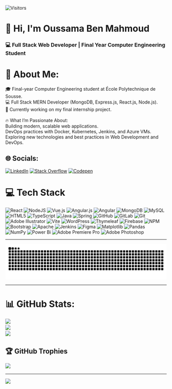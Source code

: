 ![Visitors](https://profile-counter.glitch.me/skouzz/count.svg)

# 👋 Hi, I'm Oussama Ben Mahmoud

### 💻 Full Stack Web Developer | Final Year Computer Engineering Student

# 💫 About Me:
🎓 Final-year Computer Engineering student at École Polytechnique de Sousse.<br>💻 Full Stack MERN Developer (MongoDB, Express.js, React.js, Node.js).<br>🚀 Currently working on my final internship project.<br><br>🔥 What I’m Passionate About:<br>Building modern, scalable web applications.<br>DevOps practices with Docker, Kubernetes, Jenkins, and Azure VMs.<br>Exploring new technologies and best practices in Web Development and DevOps.


## 🌐 Socials:
[![LinkedIn](https://img.shields.io/badge/LinkedIn-%230077B5.svg?logo=linkedin&logoColor=white)](https://linkedin.com/in/https://www.linkedin.com/in/oussamabenmahmoud/) [![Stack Overflow](https://img.shields.io/badge/-Stackoverflow-FE7A16?logo=stack-overflow&logoColor=white)](https://stackoverflow.com/users/oussama-ben-mahmoud) [![Codepen](https://img.shields.io/badge/Codepen-000000?style=for-the-badge&logo=codepen&logoColor=white)](https://codepen.io/SkOouZz) 
# 💻 Tech Stack

![React](https://img.shields.io/badge/react-%2320232a.svg?style=for-the-badge&logo=react&logoColor=%2361DAFB) 
![NodeJS](https://img.shields.io/badge/node.js-6DA55F?style=for-the-badge&logo=node.js&logoColor=white) 
![Vue.js](https://img.shields.io/badge/vue.js-%2335495e.svg?style=for-the-badge&logo=vuedotjs&logoColor=%234FC08D) 
![Angular.js](https://img.shields.io/badge/angular.js-%23E23237.svg?style=for-the-badge&logo=angularjs&logoColor=white) 
![Angular](https://img.shields.io/badge/angular-%23DD0031.svg?style=for-the-badge&logo=angular&logoColor=white) 
![MongoDB](https://img.shields.io/badge/MongoDB-%234ea94b.svg?style=for-the-badge&logo=mongodb&logoColor=white) 
![MySQL](https://img.shields.io/badge/mysql-4479A1.svg?style=for-the-badge&logo=mysql&logoColor=white) 
![HTML5](https://img.shields.io/badge/html5-%23E34F26.svg?style=for-the-badge&logo=html5&logoColor=white) 
![TypeScript](https://img.shields.io/badge/typescript-%23007ACC.svg?style=for-the-badge&logo=typescript&logoColor=white) 
![Java](https://img.shields.io/badge/java-%23ED8B00.svg?style=for-the-badge&logo=openjdk&logoColor=white) 
![Spring](https://img.shields.io/badge/spring-%236DB33F.svg?style=for-the-badge&logo=spring&logoColor=white) 
![GitHub](https://img.shields.io/badge/github-%23121011.svg?style=for-the-badge&logo=github&logoColor=white) 
![GitLab](https://img.shields.io/badge/gitlab-%23181717.svg?style=for-the-badge&logo=gitlab&logoColor=white) 
![Git](https://img.shields.io/badge/git-%23F05033.svg?style=for-the-badge&logo=git&logoColor=white) 
![Adobe Illustrator](https://img.shields.io/badge/adobe%20illustrator-%23FF9A00.svg?style=for-the-badge&logo=adobe%20illustrator&logoColor=white) 
![Vite](https://img.shields.io/badge/vite-%23646CFF.svg?style=for-the-badge&logo=vite&logoColor=white) 
![WordPress](https://img.shields.io/badge/WordPress-%23117AC9.svg?style=for-the-badge&logo=WordPress&logoColor=white) 
![Thymeleaf](https://img.shields.io/badge/Thymeleaf-%23005C0F.svg?style=for-the-badge&logo=Thymeleaf&logoColor=white) 
![Firebase](https://img.shields.io/badge/firebase-a08021?style=for-the-badge&logo=firebase&logoColor=ffcd34) 
![NPM](https://img.shields.io/badge/NPM-%23CB3837.svg?style=for-the-badge&logo=npm&logoColor=white) 
![Bootstrap](https://img.shields.io/badge/bootstrap-%238511FA.svg?style=for-the-badge&logo=bootstrap&logoColor=white) 
![Apache](https://img.shields.io/badge/apache-%23D42029.svg?style=for-the-badge&logo=apache&logoColor=white) 
![Jenkins](https://img.shields.io/badge/jenkins-%232C5263.svg?style=for-the-badge&logo=jenkins&logoColor=white) 
![Figma](https://img.shields.io/badge/figma-%23F24E1E.svg?style=for-the-badge&logo=figma&logoColor=white) 
![Matplotlib](https://img.shields.io/badge/Matplotlib-%23ffffff.svg?style=for-the-badge&logo=Matplotlib&logoColor=black) 
![Pandas](https://img.shields.io/badge/pandas-%23150458.svg?style=for-the-badge&logo=pandas&logoColor=white) 
![NumPy](https://img.shields.io/badge/numpy-%23013243.svg?style=for-the-badge&logo=numpy&logoColor=white) 
![Power Bi](https://img.shields.io/badge/power_bi-F2C811?style=for-the-badge&logo=powerbi&logoColor=black) 
![Adobe Premiere Pro](https://img.shields.io/badge/Adobe%20Premiere%20Pro-9999FF.svg?style=for-the-badge&logo=Adobe%20Premiere%20Pro&logoColor=white) 
![Adobe Photoshop](https://img.shields.io/badge/adobe%20photoshop-%2331A8FF.svg?style=for-the-badge&logo=adobe%20photoshop&logoColor=white)

---

<picture>
  <source media="(prefers-color-scheme: dark)" srcset="https://raw.githubusercontent.com/skouzz/skouzz/output/github-snake-dark.svg" />
  <source media="(prefers-color-scheme: light)" srcset="https://raw.githubusercontent.com/skouzz/skouzz/output/github-snake.svg" />
  <img alt="github-snake" src="https://raw.githubusercontent.com/skouzz/skouzz/output/github-snake-dark.svg" />
</picture>

---
# 📊 GitHub Stats:
![](https://github-readme-stats.vercel.app/api?username=skouzz&theme=gotham&hide_border=false&include_all_commits=true&count_private=true)<br/>
![](https://github-readme-streak-stats.herokuapp.com/?user=skouzz&theme=gotham&hide_border=false)<br/>
![](https://github-readme-stats.vercel.app/api/top-langs/?username=skouzz&theme=gotham&hide_border=false&include_all_commits=true&count_private=true&layout=compact)

## 🏆 GitHub Trophies
![](https://github-profile-trophy.vercel.app/?username=skouzz&theme=tokyonight&no-frame=false&no-bg=true&margin-w=4)

---
[![](https://visitcount.itsvg.in/api?id=skouzz&icon=0&color=12)](https://visitcount.itsvg.in)

<!-- Proudly created with GPRM ( https://gprm.itsvg.in ) -->
